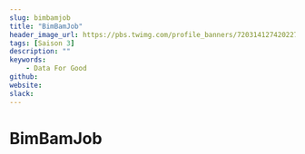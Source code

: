 ```yaml
---
slug: bimbamjob
title: "BimBamJob"
header_image_url: https://pbs.twimg.com/profile_banners/720314127420227585/1530018723/1500x500
tags: [Saison 3]
description: ""
keywords:
    - Data For Good
github: 
website: 
slack: 
---
```


# BimBamJob